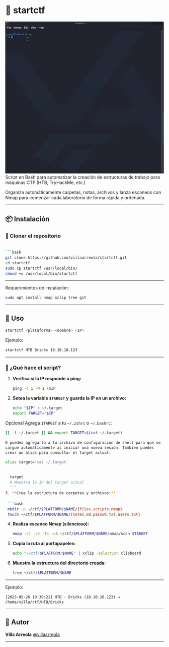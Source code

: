 # 🚀 startctf

![Demo](/demo.gif)
Script en Bash para automatizar la creación de estructuras de trabajo para máquinas CTF (HTB, TryHackMe, etc.)

Organiza automáticamente carpetas, notas, archivos y lanza escaneos con Nmap para comenzar cada laboratorio de forma rápida y ordenada.

---

## 📦 Instalación

### 🔁 Clonar el repositorio

```bash

```bash
git clone https://github.com/villaarreola/startctf.git
cd startctf
sudo cp startctf /usr/local/bin/
chmod +x /usr/local/bin/startctf
```

---
Requerimientos de instalación:
```bash
sudo apt install nmap xclip tree git
```

---

## 🚀 Uso

```bash
startctf <plataforma> <nombre> <IP>
```

Ejemplo:

```bash
startctf HTB Bricks 10.10.10.123
```

---

### 🔄 ¿Qué hace el script?

1. **Verifica si la IP responde a ping:**

   ```bash
   ping -c 1 -W 1 \$IP
   ```

2. **Setea la variable ****`$TARGET`**** y guarda la IP en un archivo:**

   ```bash
   echo "$IP" > ~/.target
   export TARGET="$IP"
   ```

  Opcional Agrega `$TARGET`  a tu `~/.zshrc` o `~/.bashrc`:

   ```bash
   [[ -f ~/.target ]] && export TARGET=$(cat ~/.target)
   ```
    O puedes agregarlo a tu archivo de configuración de shell para que se cargue automáticamente al iniciar una nueva sesión. También puedes crear un alias para consultar el target actual:

   ```bash
   alias target='cat ~/.target'
   ```
  ```bash 

    target
    # Muestra la IP del target actual
    ```
3. **Crea la estructura de carpetas y archivos:**

   ```bash
   mkdir -p ~/ctf/$PLATFORM/$NAME/{files,scripts,nmap}
   touch ~/ctf/$PLATFORM/$NAME/{notes.md,passwd.txt,users.txt}
   ```

4. **Realiza escaneo Nmap (silencioso):**

   ```bash
   nmap -sC -sV -T4 -oA ~/ctf/$PLATFORM/$NAME/nmap/scan $TARGET
   ```

5. **Copia la ruta al portapapeles:**

   ```bash
   echo "~/ctf/$PLATFORM/$NAME" | xclip -selection clipboard
   ```

6. **Muestra la estructura del directorio creada:**

   ```bash
   tree ~/ctf/$PLATFORM/$NAME
   ```

---

Ejemplo:

```
[2025-05-26 10:30:21] HTB - Bricks (10.10.10.123) → /home/villa/ctf/HTB/Bricks
```

---

## 🧠 Autor

**Villa Arreola**
[@villaarreola](https://github.com/villaarreola)

---

